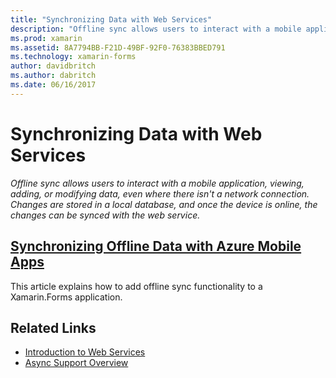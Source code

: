 ```yaml
---
title: "Synchronizing Data with Web Services"
description: "Offline sync allows users to interact with a mobile application, viewing, adding, or modifying data, even where there isn't a network connection. Changes are stored in a local database, and once the device is online, the changes can be synced with the web service."
ms.prod: xamarin
ms.assetid: 8A7794BB-F21D-49BF-92F0-76383BBED791
ms.technology: xamarin-forms
author: davidbritch
ms.author: dabritch
ms.date: 06/16/2017
---
```


# Synchronizing Data with Web Services

_Offline sync allows users to interact with a mobile application, viewing, adding, or modifying data, even where there isn't a network connection. Changes are stored in a local database, and once the device is online, the changes can be synced with the web service._

## [Synchronizing Offline Data with Azure Mobile Apps](azure-mobile-apps.md)

This article explains how to add offline sync functionality to a Xamarin.Forms application.



## Related Links

- [Introduction to Web Services](~/cross-platform/data-cloud/web-services/index.md)
- [Async Support Overview](~/cross-platform/platform/async.md)
